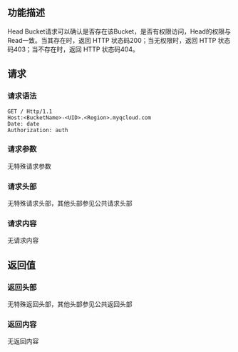 ## 功能描述

Head Bucket请求可以确认是否存在该Bucket，是否有权限访问，Head的权限与Read一致。当其存在时，返回 HTTP 状态码200；当无权限时，返回 HTTP 状态码403；当不存在时，返回 HTTP 状态码404。

## 请求

### 请求语法

```http
GET / Http/1.1
Host:<BucketName>-<UID>.<Region>.myqcloud.com
Date: date
Authorization: auth
```

### 请求参数

无特殊请求参数

### 请求头部

无特殊请求头部，其他头部参见公共请求头部

### 请求内容

无请求内容

## 返回值

### 返回头部

无特殊返回头部，其他头部参见公共返回头部

### 返回内容

无返回内容